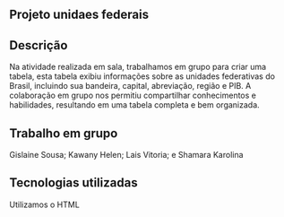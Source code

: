 ## Projeto unidaes federais

## Descrição
Na atividade realizada em sala, trabalhamos em grupo para criar uma tabela, esta tabela exibiu informações sobre as unidades federativas do Brasil, incluindo sua bandeira, capital, abreviação, região e PIB.
A colaboração em grupo nos permitiu compartilhar conhecimentos e habilidades, resultando em uma tabela completa e bem organizada.

## Trabalho em grupo 

Gislaine Sousa;
Kawany Helen;
Lais Vitoria;
e Shamara Karolina 

## Tecnologias utilizadas

Utilizamos o HTML
